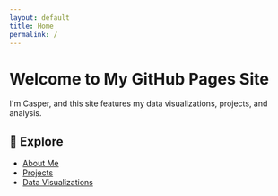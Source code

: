 ```yaml
---
layout: default
title: Home
permalink: /
---
```


# Welcome to My GitHub Pages Site

I'm Casper, and this site features my data visualizations, projects, and analysis.

## 🔗 Explore
- [About Me](/about/)
- [Projects](/projects/)
- [Data Visualizations](/data-viz/)
